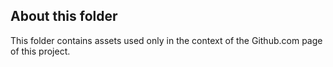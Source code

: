 ## About this folder
This folder contains assets used only in the context of the Github.com page of this project.